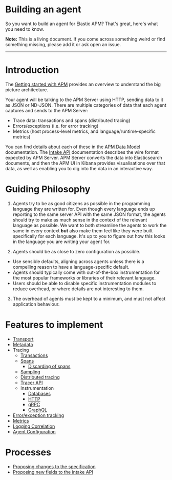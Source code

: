 # Building an agent

So you want to build an agent for Elastic APM? That's great, here's what you need to know.

**Note:** This is a living document.
If you come across something weird or find something missing, please add it or ask open an issue.

---

# Introduction

The [Getting started with APM](https://www.elastic.co/guide/en/apm/get-started/current/overview.html) provides an overview to understand the big picture architecture.

Your agent will be talking to the APM Server using HTTP, sending data to it as JSON or ND-JSON. There are multiple categories of data that each agent captures and sends to the APM Server:

  - Trace data: transactions and spans (distributed tracing)
  - Errors/exceptions (i.e. for error tracking)
  - Metrics (host process-level metrics, and language/runtime-specific metrics)

You can find details about each of these in the [APM Data Model](https://www.elastic.co/guide/en/apm/get-started/current/apm-data-model.html) documentation. The [Intake API](https://www.elastic.co/guide/en/apm/server/current/intake-api.html) documentation describes the wire format expected by APM Server. APM Server converts the data into Elasticsearch documents, and then the APM UI in Kibana provides visualisations over that data, as well as enabling you to dig into the data in an interactive way.

# Guiding Philosophy

1. Agents try to be as good citizens as possible in the programming language they are written for. Even though every language ends up reporting to the same server API with the same JSON format, the agents should try to make as much sense in the context of the relevant language as possible. We want to both streamline the agents to work the same in every context **but** also make them feel like they were built specifically for each language. It's up to you to figure out how this looks in the language you are writing your agent for.

2. Agents should be as close to zero configuration as possible.

  - Use sensible defaults, aligning across agents unless there is a compelling reason to have a language-specific default.
  - Agents should typically come with out-of-the-box instrumentation for the most popular frameworks or libraries of their relevant language.
  - Users should be able to disable specific instrumentation modules to reduce overhead, or where details are not interesting to them.

3. The overhead of agents must be kept to a minimum, and must not affect application behaviour.


# Features to implement

- [Transport](transport.md)
- [Metadata](metadata.md)
- Tracing
  - [Transactions](tracing-transactions.md)
  - [Spans](tracing-spans.md)
    - [Discarding of spans](tracing-spans-discarding.md)
  - [Sampling](tracing-sampling.md)
  - [Distributed tracing](tracing-distributed-tracing.md)
  - [Tracer API](tracing-api.md)
  - Instrumentation
      - [Databases](tracing-instrumentation-db.md)
      - [HTTP](tracing-instrumentation-http.md)
      - [gRPC](tracing-instrumentation-grpc.md)
      - [GraphQL](tracing-instrumentation-graphql.md)
- [Error/exception tracking](error-tracking.md)
- [Metrics](metrics.md)
- [Logging Correlation](log-correlation.md)
- [Agent Configuration](configuration.md)

# Processes

- [Proposing changes to the specification](process-spec.md)
- [Proposing new fields to the intake API](process-new-fields.md)
